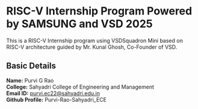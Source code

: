 # RISC-V Internship Program Powered by SAMSUNG and VSD 2025 
This is a RISC-V Internship program using VSDSquadron Mini based on RISC-V architecture guided by Mr. Kunal Ghosh, Co-Founder of VSD.

## Basic Details 

**Name:** Purvi G Rao  
**College:** Sahyadri College of Engineering and Management  
**Email ID:** purvi.ec22@sahyadri.edu.in  
**Github Profile:** Purvi-Rao-Sahyadri_ECE  



 
